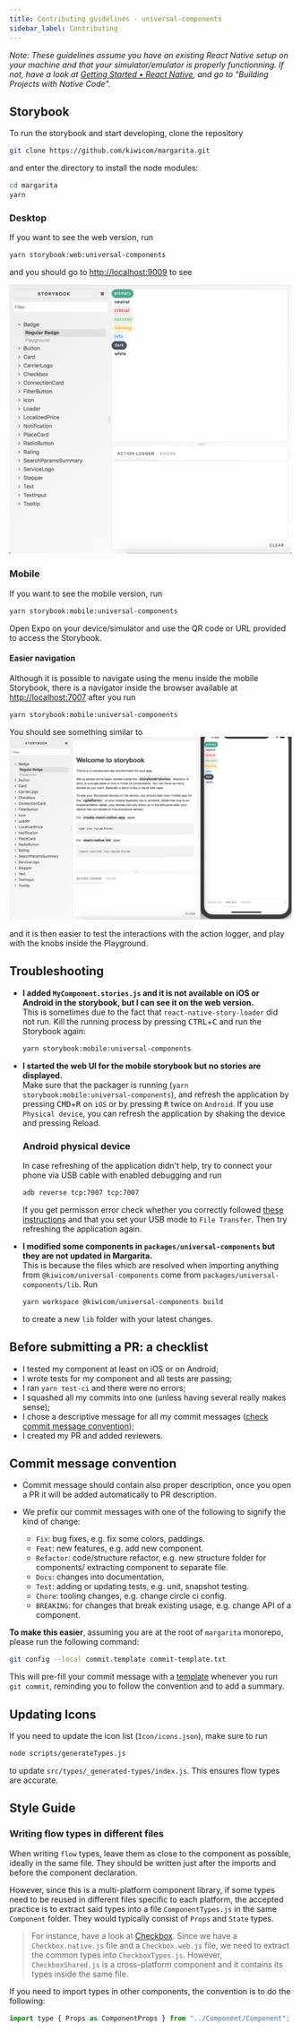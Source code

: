 ```yaml
---
title: Contributing guidelines - universal-components
sidebar_label: Contributing
---
```


_Note: These guidelines assume you have an existing React Native setup on your machine and that your simulator/emulator is properly functionning. If not, have a look at [Getting Started • React Native](https://facebook.github.io/react-native/docs/getting-started.html), and go to "Building Projects with Native Code"._

## Storybook

To run the storybook and start developing, clone the repository

```bash
git clone https://github.com/kiwicom/margarita.git
```

and enter the directory to install the node modules:

```bash
cd margarita
yarn
```

### Desktop

If you want to see the web version, run

```bash
yarn storybook:web:universal-components
```

and you should go to <http://localhost:9009> to see

![](../../assets/storybook-web.png)

### Mobile

If you want to see the mobile version, run

```bash
yarn storybook:mobile:universal-components
```

Open Expo on your device/simulator and use the QR code or URL provided to access the Storybook.

#### Easier navigation

Although it is possible to navigate using the menu inside the mobile Storybook, there is a navigator inside the browser available at <http://localhost:7007> after you run

```bash
yarn storybook:mobile:universal-components
```

You should see something similar to ![](../../assets/storybook-native.png)

and it is then easier to test the interactions with the action logger, and play with the knobs inside the Playground.

## Troubleshooting

- **I added `MyComponent.stories.js` and it is not available on iOS or Android in the storybook, but I can see it on the web version.**<br>
  This is sometimes due to the fact that `react-native-story-loader` did not run. Kill the running process by pressing <kbd>CTRL</kbd>+<kbd>C</kbd> and run the Storybook again:

  ```bash
  yarn storybook:mobile:universal-components
  ```

- **I started the web UI for the mobile storybook but no stories are displayed.**<br>
  Make sure that the packager is running (`yarn storybook:mobile:universal-components`), and refresh the application by pressing <kbd>CMD</kbd>+<kbd>R</kbd> on `iOS` or by pressing <kbd>R</kbd> twice on `Android`. If you use `Physical device`, you can refresh the application by shaking the device and pressing Reload.

  ### Android physical device
  In case refreshing of the application didn't help, try to connect your phone via USB cable with enabled debugging and run
  ```bash
  adb reverse tcp:7007 tcp:7007
  ```
  If you get permisson error check whether you correctly followed [these instructions](https://facebook.github.io/react-native/docs/running-on-device#running-your-app-on-android-devices) and that you set your USB mode to `File Transfer`. Then try refreshing the application again.

- **I modified some components in `packages/universal-components` but they are not updated in Margarita.**<br>
  This is because the files which are resolved when importing anything from `@kiwicom/universal-components` come from `packages/universal-components/lib`. Run
  ```bash
  yarn workspace @kiwicom/universal-components build
  ```
  to create a new `lib` folder with your latest changes.

## Before submitting a PR: a checklist

- I tested my component at least on iOS or on Android;
- I wrote tests for my component and all tests are passing;
- I ran `yarn test-ci` and there were no errors;
- I squashed all my commits into one (unless having several really makes sense);
- I chose a descriptive message for all my commit messages ([check commit message convention](#commit-message-convention));
- I created my PR and added reviewers.

## Commit message convention

- Commit message should contain also proper description, once you open a PR it will be added automatically to PR description.

- We prefix our commit messages with one of the following to signify the kind of change:

  - `Fix`: bug fixes, e.g. fix some colors, paddings.
  - `Feat`: new features, e.g. add new component.
  - `Refactor`: code/structure refactor, e.g. new structure folder for components/ extracting component to separate file.
  - `Docs`: changes into documentation,
  - `Test`: adding or updating tests, e.g. unit, snapshot testing.
  - `Chore`: tooling changes, e.g. change circle ci config.
  - `BREAKING`: for changes that break existing usage, e.g. change API of a component.

**To make this easier**, assuming you are at the root of `margarita` monorepo, please run the following command:

```bash
git config --local commit.template commit-template.txt
```

This will pre-fill your commit message with a [template](../../../commit-template.txt) whenever you run `git commit`, reminding you to follow the convention and to add a summary.

## Updating Icons

If you need to update the icon list (`Icon/icons.json`), make sure to run

```bash
node scripts/generateTypes.js
```

to update `src/types/_generated-types/index.js`. This ensures flow types are accurate.

## Style Guide

### Writing flow types in different files

When writing `flow` types, leave them as close to the component as possible, ideally in the same file. They should be written just after the imports and before the component declaration.

However, since this is a multi-platform component library, if some types need to be reused in different files specific to each platform, the accepted practice is to extract said types into a file `ComponentTypes.js` in the same `Component` folder. They would typically consist of `Props` and `State` types.

> For instance, have a look at [Checkbox](./src/Checkbox). Since we have a `Checkbox.native.js` file and a `Checkbox.web.js` file, we need to extract the common types into `CheckboxTypes.js`. However, `CheckboxShared.js` is a cross-platform component and it contains its types inside the same file.

If you need to import types in other components, the convention is to do the following:

```javascript
import type { Props as ComponentProps } from "../Component/Component";
```
